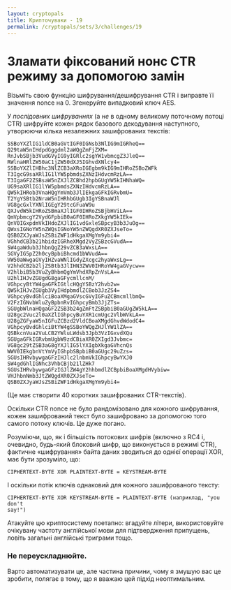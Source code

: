 ```yaml
---
layout: cryptopals
title: Крипточуваки - 19
permalink: /cryptopals/sets/3/challenges/19
---
```


# Зламати фіксований нонс CTR режиму за допомогою замін

Візьміть свою функцію шифрування/дешифрування CTR і виправте її значення nonce на 0. Згенеруйте випадковий ключ AES.

У *послідовних шифруваннях* (а *не* в одному великому поточному потоці CTR) шифруйте кожен рядок базового декодування наступного, утворюючи кілька незалежних зашифрованих текстів:

```
SSBoYXZlIG1ldCB0aGVtIGF0IGNsb3NlIG9mIGRheQ==
Q29taW5nIHdpdGggdml2aWQgZmFjZXM=
RnJvbSBjb3VudGVyIG9yIGRlc2sgYW1vbmcgZ3JleQ==
RWlnaHRlZW50aC1jZW50dXJ5IGhvdXNlcy4=
SSBoYXZlIHBhc3NlZCB3aXRoIGEgbm9kIG9mIHRoZSBoZWFk
T3IgcG9saXRlIG1lYW5pbmdsZXNzIHdvcmRzLA==
T3IgaGF2ZSBsaW5nZXJlZCBhd2hpbGUgYW5kIHNhaWQ=
UG9saXRlIG1lYW5pbmdsZXNzIHdvcmRzLA==
QW5kIHRob3VnaHQgYmVmb3JlIEkgaGFkIGRvbmU=
T2YgYSBtb2NraW5nIHRhbGUgb3IgYSBnaWJl
VG8gcGxlYXNlIGEgY29tcGFuaW9u
QXJvdW5kIHRoZSBmaXJlIGF0IHRoZSBjbHViLA==
QmVpbmcgY2VydGFpbiB0aGF0IHRoZXkgYW5kIEk=
QnV0IGxpdmVkIHdoZXJlIG1vdGxleSBpcyB3b3JuOg==
QWxsIGNoYW5nZWQsIGNoYW5nZWQgdXR0ZXJseTo=
QSB0ZXJyaWJsZSBiZWF1dHkgaXMgYm9ybi4=
VGhhdCB3b21hbidzIGRheXMgd2VyZSBzcGVudA==
SW4gaWdub3JhbnQgZ29vZCB3aWxsLA==
SGVyIG5pZ2h0cyBpbiBhcmd1bWVudA==
VW50aWwgaGVyIHZvaWNlIGdyZXcgc2hyaWxsLg==
V2hhdCB2b2ljZSBtb3JlIHN3ZWV0IHRoYW4gaGVycw==
V2hlbiB5b3VuZyBhbmQgYmVhdXRpZnVsLA==
U2hlIHJvZGUgdG8gaGFycmllcnM/
VGhpcyBtYW4gaGFkIGtlcHQgYSBzY2hvb2w=
QW5kIHJvZGUgb3VyIHdpbmdlZCBob3JzZS4=
VGhpcyBvdGhlciBoaXMgaGVscGVyIGFuZCBmcmllbmQ=
V2FzIGNvbWluZyBpbnRvIGhpcyBmb3JjZTs=
SGUgbWlnaHQgaGF2ZSB3b24gZmFtZSBpbiB0aGUgZW5kLA==
U28gc2Vuc2l0aXZlIGhpcyBuYXR1cmUgc2VlbWVkLA==
U28gZGFyaW5nIGFuZCBzd2VldCBoaXMgdGhvdWdodC4=
VGhpcyBvdGhlciBtYW4gSSBoYWQgZHJlYW1lZA==
QSBkcnVua2VuLCB2YWluLWdsb3Jpb3VzIGxvdXQu
SGUgaGFkIGRvbmUgbW9zdCBiaXR0ZXIgd3Jvbmc=
VG8gc29tZSB3aG8gYXJlIG5lYXIgbXkgaGVhcnQs
WWV0IEkgbnVtYmVyIGhpbSBpbiB0aGUgc29uZzs=
SGUsIHRvbywgaGFzIHJlc2lnbmVkIGhpcyBwYXJ0
SW4gdGhlIGNhc3VhbCBjb21lZHk7
SGUsIHRvbywgaGFzIGJlZW4gY2hhbmdlZCBpbiBoaXMgdHVybiw=
VHJhbnNmb3JtZWQgdXR0ZXJseTo=
QSB0ZXJyaWJsZSBiZWF1dHkgaXMgYm9ybi4=
```

(Це має створити 40 коротких зашифрованих CTR-текстів).

Оскільки CTR nonce не було рандомізовано для кожного шифрування, кожен зашифрований текст було зашифровано за допомогою того самого потоку ключів. Це дуже погано.

Розуміючи, що, як і більшість потокових шифрів (включно з RC4 і, очевидно, будь-який блоковий шифр, що виконується в режимі CTR), фактичне «шифрування» байта даних зводиться до однієї операції XOR, має бути зрозуміло, що:

```
CIPHERTEXT-BYTE XOR PLAINTEXT-BYTE = KEYSTREAM-BYTE
```

І оскільки потік ключів однаковий для кожного зашифрованого тексту:

```
CIPHERTEXT-BYTE XOR KEYSTREAM-BYTE = PLAINTEXT-BYTE (наприклад, "you don't
say!")
```

Атакуйте цю криптосистему поетапно: вгадуйте літери, використовуйте очікувану частоту англійської мови для підтвердження припущень, ловіть загальні англійські триграми тощо.

<div class="panel panel-warning">
  <div class="panel-heading">
    <h3 class="panel-title">Не переускладнюйте.</h3>
  </div>
  <div class="panel-body">
    <p>
      Варто автоматизувати це, але частина причини, чому я змушую вас це зробити, полягає в тому, що я вважаю цей підхід неоптимальним.
    </p>
  </div>
</div>

